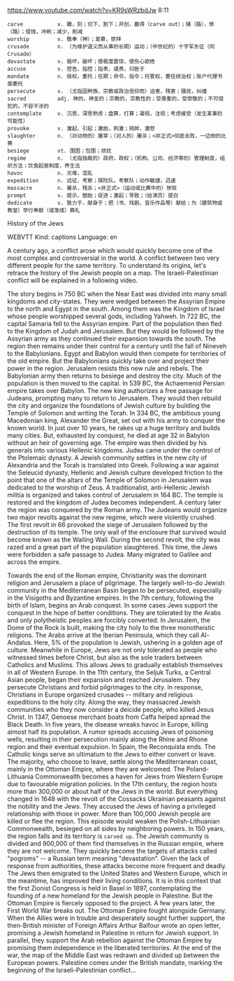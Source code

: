 https://www.youtube.com/watch?v=KR9sWRzbdJw 
8:11

```
carve           v. 雕，刻；切下，割下；开创，赢得（carve out）；铺（路），修（路）；侵蚀，冲刷；减少，削减
worship         v. 敬奉（神）；爱慕，崇拜
crusade         n. （为维护道义而从事的长期）运动；（中世纪的）十字军东征（同 Crusade）
devastate       v. 毁坏，破坏；使极度震惊，使伤心欲绝
accuse          v. 控告，指控；指责，谴责，归咎于
mandate         n. 授权，委托；任期；命令，指令；托管权，委任统治权；账户代理书面委托
persecute       v. （尤指因种族、宗教或政治信仰而）迫害，残害；骚扰，纠缠  
sacred          adj. 神的，神圣的；宗教的，宗教性的；受尊重的，受崇敬的；不可侵犯的，不容干涉的
contemplate     v. 沉思，深思熟虑；盘算，打算；凝视，注视；考虑接受（发生某事的可能性）
provoke         v. 激起，引起；激励，刺激；挑衅，激怒
slaughter       n. （对动物的）屠宰；（对人的）屠杀；<非正式>彻底击败，一边倒的比赛
besiege         vt. 围困；包围；烦扰
regime          n. （尤指独裁的）政府，政权；（机构、公司、经济等的）管理制度，组织方法；饮食起居制度，养生法
havoc           n. 灾难，混乱
expedition      n. 远征，考察；探险队，考察队；动作敏捷，迅速
massacre        n. 屠杀，残杀；<非正式>（运动或比赛中的）惨败
prompt          v. 提示，鼓励；促进；激起；导致；（给演员）提白
dedicate        v. 致力于，献身于；把（书、戏剧、音乐作品等）献给；为（建筑物或教堂）举行奉献（或落成）典礼
```

History of the Jews

WEBVTT Kind: captions Language: en 

A century ago, a conflict arose which would quickly become one of the most complex and controversial in the world. A conflict between two very different people for the same territory. To understand its origins, let's retrace the history of the Jewish people on a map. The Israeli-Palestinian conflict will be explained in a following video. 

The story begins in 750 BC when the Near East was divided into many small kingdoms and city-states. They were wedged between the Assyrian Empire to the north and Egypt in the south. Among them was the Kingdom of Israel whose people worshipped several gods, including Yahweh. In 722 BC, the capital Samaria fell to the Assyrian empire. Part of the population then fled to the Kingdom of Judah and Jerusalem. But they would be followed by the Assyrian army as they continued their expansion towards the south. The region then remains under their control for a century until the fall of Nineveh to the Babylonians. Egypt and Babylon would then compete for territories of the old empire. But the Babylonians quickly take over and project their power in the region. Jerusalem resists this new rule and rebels. The Babylonian army then returns to besiege and destroy the city. Much of the population is then moved to the capital. In 539 BC, the Achaemenid Persian empire takes over Babylon. The new king authorizes a free passage for Judeans, prompting many to return to Jerusalem. They would then rebuild the city and organize the foundations of Jewish culture by building the Temple of Solomon and writing the Torah. In 334 BC, the ambitious young Macedonian king, Alexander the Great, set out with his army to conquer the known world. In just over 10 years, he rakes up a huge territory and builds many cities. But, exhausted by conquest, he died at age 32 in Babylon without an heir of governing age. The empire was then divided by his generals into various Hellenic kingdoms. Judea came under the control of the Ptolemaic dynasty. A Jewish community settles in the new city of Alexandria and the Torah is translated into Greek. Following a war against the Seleucid dynasty, Hellenic and Jewish culture developed friction to the point that one of the altars of the Temple of Solomon in Jerusalem was dedicated to the worship of Zeus. A traditionalist, anti-Hellenic Jewish militia is organized and takes control of Jerusalem in 164 BC. The temple is restored and the kingdom of Judea becomes independent. A century later the region was conquered by the Roman army. The Judeans would organize two major revolts against the new regime, which were violently crushed. The first revolt in 66 provoked the siege of Jerusalem followed by the destruction of its temple. The only wall of the enclosure that survived would become known as the Wailing Wall. During the second revolt, the city was razed and a great part of the population slaughtered. This time, the Jews were forbidden a safe passage to Judea. Many migrated to Galilee and across the empire. 

Towards the end of the Roman empire, Christianity was the dominant religion and Jerusalem a place of pilgrimage. The largely well-to-do Jewish community in the Mediterranean Basin began to be persecuted, especially in the Visigoths and Byzantine empires. In the 7th century, following the birth of Islam, begins an Arab conquest. In some cases Jews support the conquest in the hope of better conditions. They are tolerated by the Arabs and only polytheistic peoples are forcibly converted. In Jerusalem, the Dome of the Rock is built, making the city holy to the three monotheistic religions. The Arabs arrive at the Iberian Peninsula, which they call Al-Andalus. Here, 5% of the population is Jewish, ushering in a golden age of culture. Meanwhile in Europe, Jews are not only tolerated as people who witnessed times before Christ, but also as the sole traders between Catholics and Muslims. This allows Jews to gradually establish themselves in all of Western Europe. In the 11th century, the Seljuk Turks, a Central Asian people, began their expansion and reached Jerusalem. They persecute Christians and forbid pilgrimages to the city. In response, Christians in Europe organized crusades -- military and religious expeditions to the holy city. Along the way, they massacred Jewish communities who they now consider a deicide people, who killed Jesus Christ. In 1347, Genoese merchant boats from Caffa helped spread the Black Death. In five years, the disease wreaks havoc in Europe, killing almost half its population. A rumor spreads accusing Jews of poisoning wells, resulting in their persecution mainly along the Rhine and Rhone region and their eventual expulsion. In Spain, the Reconquista ends. The Catholic kings serve an ultimatum to the Jews to either convert or leave. The majority, who choose to leave, settle along the Mediterranean coast, mainly in the Ottoman Empire, where they are welcomed. The Poland-Lithuania Commonwealth becomes a haven for Jews from Western Europe due to favourable migration policies. In the 17th century, the region hosts more than 300,000 or about half of the Jews in the world. But everything changed in 1648 with the revolt of the Cossacks Ukrainian peasants against the nobility and the Jews. They accused the Jews of having a privileged relationship with those in power. More than 100,000 Jewish people are killed or flee the region. This episode would weaken the Polish-Lithuanian Commonwealth, besieged on all sides by neighboring powers. In 150 years, the region falls and its territory is `carved up`. The Jewish community is divided and 900,000 of them find themselves in the Russian empire, where they are not welcome. They quickly become the targets of attacks called "pogroms" -- a Russian term meaning "devastation". Given the lack of response from authorities, these attacks become more frequent and deadly. The Jews then emigrated to the United States and Western Europe, which in the meantime, has improved their living conditions. It is in this context that the first Zionist Congress is held in Basel in 1897, contemplating the founding of a new homeland for the Jewish people in Palestine. But the Ottoman Empire is fiercely opposed to the project. A few years later, the First World War breaks out. The Ottoman Empire fought alongside Germany. When the Allies were in trouble and desperately sought further support, the then-British minister of Foreign Affairs Arthur Balfour wrote an open letter, promising a Jewish homeland in Palestine in return for Jewish support. In parallel, they support the Arab rebellion against the Ottoman Empire by promising them independence in the liberated territories. At the end of the war, the map of the Middle East was redrawn and divided up between the European powers. Palestine comes under the British mandate, marking the beginning of the Israeli-Palestinian conflict... 